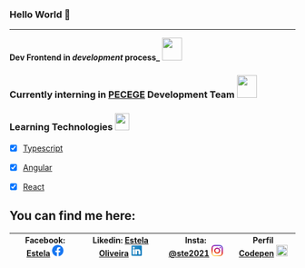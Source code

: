 ### Hello World 🖖
---

**Dev Frontend in _development_ process_**   <img src="https://github.com/ste2021/images-icons/blob/master/ui.png" width=35 height=40 />

### Currently interning in  <a href="https://pecege.com/" target="blank"> PECEGE</a> Development Team     <img src="https://github.com/ste2021/backcasecrescere/blob/master/icons8-lan%C3%A7ar-foguete-64.png" width=35 height=40 />


### Learning Technologies   <img src = "https://github.com/ste2021/images-icons/blob/master/programmer.svg" width=25 height=30 />
- [x] [Typescript](https://www.typescriptlang.org/docs)    <img src="https://github.com/ste2021/images-icons/blob/master/typescript.png" width=16 height=16 />
- [x] [Angular](https://angular.io/docs)     <img src="https://github.com/ste2021/images-icons/blob/master/iconfinder_angular-js_3069652.png" width=16 height=16 />
- [x] [React](https://reactjs.org/)  <img src="https://github.com/ste2021/images-icons/blob/master/atom.png" width=16 height=16 />






## You can find me here: 
| Facebook: [Estela](https://www.facebook.com/estela.oliveira.9843499) <img src="https://github.com/ste2021/backcasecrescere/blob/master/iconfinder_1_Facebook_colored_svg_copy_5296499.png" width=20 height=20/>  	|  Likedin: [Estela Oliveira](https://www.linkedin.com/in/estela-oliveira-989628104/) <img src="https://github.com/ste2021/backcasecrescere/blob/master/iconfinder_social_media_social_media_logo_likedin_2993765.png" width=20 height=20/> |Insta: [@ste2021](https://www.instagram.com/ste2021/) <img src="https://github.com/ste2021/backcasecrescere/blob/master/iconfinder_1_Instagram_colored_svg_1_5296765.png"  width=20 height=20/>| Perfil [Codepen](https://codepen.io/ste2021/pens/public) <img src="https://github.com/ste2021/images-icons/blob/master/codepen.svg" width=20 height=20/>|
|---	|---	|---	|---	|








